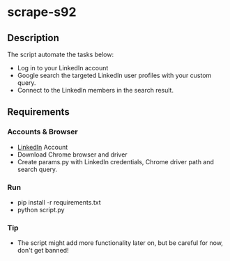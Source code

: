 # scrape-s92

## Description

The script automate the tasks below:

- Log in to your LinkedIn account
- Google search the targeted LinkedIn user profiles with your custom query.
- Connect to the LinkedIn members in the search result.

## Requirements

### Accounts & Browser

- [LinkedIn](https://www.linkedin.com) Account
- Download Chrome browser and driver
- Create params.py with LinkedIn credentials, Chrome driver path and search query.

### Run

- pip install -r requirements.txt
- python script.py

### Tip

- The script might add more functionality later on, but be careful for now, don't get banned!
